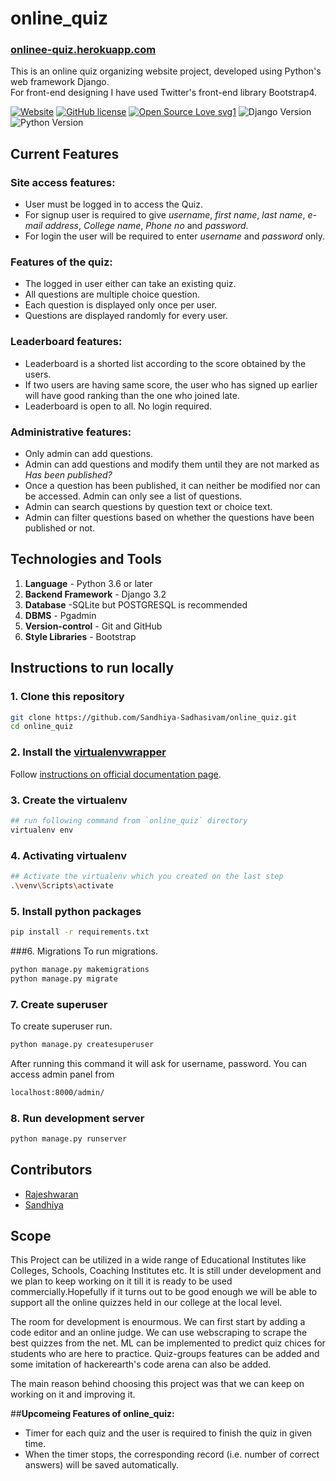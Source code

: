 # online_quiz
### [onlinee-quiz.herokuapp.com]((https://onlinee-quiz.herokuapp.com/))
This is an online quiz organizing website project, developed using Python's web framework Django.<br>
For front-end designing I have used Twitter's front-end library Bootstrap4.



[![Website](https://img.shields.io/website?url=https%3A%2F%2Fonlinee-quiz.herokuapp.com%2F)](https://onlinee-quiz.herokuapp.com/)
[![GitHub license](https://img.shields.io/github/license/Sandhiya-Sadhasivam/online_quiz)](https://github.com/Sandhiya-Sadhasivam/online_quiz/blob/main/LICENSE)
[![Open Source Love svg1](https://badges.frapsoft.com/os/v1/open-source.svg?v=103)](https://github.com/ellerbrock/open-source-badges/)
![Django Version](https://img.shields.io/badge/Django-V3-brightgreen)
![Python Version](https://img.shields.io/pypi/pyversions/Django)
## Current Features

### Site access features:
* User must be logged in to access the Quiz.
* For signup user is required to give *username*, *first name*, *last name*, *e-mail address*, *College name*, *Phone no* and *password*.
* For login the user will be required to enter *username* and *password* only.

### Features of the quiz:
* The logged in user either can take an existing quiz.
* All questions are multiple choice question.
* Each question is displayed only once per user.
* Questions are displayed randomly for every user.

### Leaderboard features:

* Leaderboard is a shorted list according to the score obtained by the users.
* If two users are having same score, the user who has signed up earlier will have good ranking than the one who joined late.
* Leaderboard is open to all. No login required.

### Administrative features:

* Only admin can add questions.
* Admin can add questions and modify them until they are not marked as *Has been published?*
* Once a question has been published, it can neither be modified nor can be accessed. Admin can only see a list of questions.
* Admin can search questions by question text or choice text.
* Admin can filter questions based on whether the questions have been published or not.



## Technologies and Tools

1. **Language** - Python 3.6 or later
2. **Backend Framework** - Django 3.2
3. **Database** -SQLite but POSTGRESQL is recommended
4. **DBMS** - Pgadmin 
5. **Version-control** - Git and GitHub
6. **Style Libraries** - Bootstrap

## Instructions to run locally
### 1. Clone this repository
```bash
git clone https://github.com/Sandhiya-Sadhasivam/online_quiz.git
cd online_quiz
```
### 2. Install the [virtualenvwrapper](https://virtualenvwrapper.readthedocs.io/)
Follow [instructions on official documentation page](https://virtualenvwrapper.readthedocs.io/en/latest/install.html).

### 3. Create the virtualenv
```bash
## run following command from `online_quiz` directory
virtualenv env
```

### 4. Activating virtualenv
```bash
## Activate the virtualenv which you created on the last step
.\venv\Scripts\activate
```

### 5. Install python packages
```bash
pip install -r requirements.txt
```

###6. Migrations
To run migrations.
```bash
python manage.py makemigrations
python manage.py migrate
```
### 7. Create superuser
To create superuser run. 
```bash
python manage.py createsuperuser
```
After running this command it will ask for username, password. You can access admin panel from
```bash
localhost:8000/admin/
```

### 8. Run development server
```bash
python manage.py runserver
```

## Contributors

* [Rajeshwaran](https://github.com/Rajeshwaran2001)
* [Sandhiya](https://github.com/Sandhiya-Sadhasivam)

## Scope

This Project can be utilized in a wide range of Educational Institutes like Colleges, Schools, Coaching Institutes etc. It is still under development and we plan to keep working on it till it is ready to be used commercially.Hopefully if it turns out to be good enough we will be able to support all the online quizzes held in our college at the local level.

The room for development is enourmous. We can first start by adding a code editor and an online judge. We can use webscraping to scrape the best quizzes from the net. ML can be implemented to predict quiz chices for students who are here to practice. Quiz-groups features can be added and some imitation of hackerearth's code arena can also be added. 

The main reason behind choosing this project was that we can keep on working on it and improving it.

##**Upcomeing Features of online_quiz:**

* Timer for each quiz and the user is required to finish the quiz in given time.
* When the timer stops, the corresponding record (i.e. number of correct answers) will be saved automatically.
